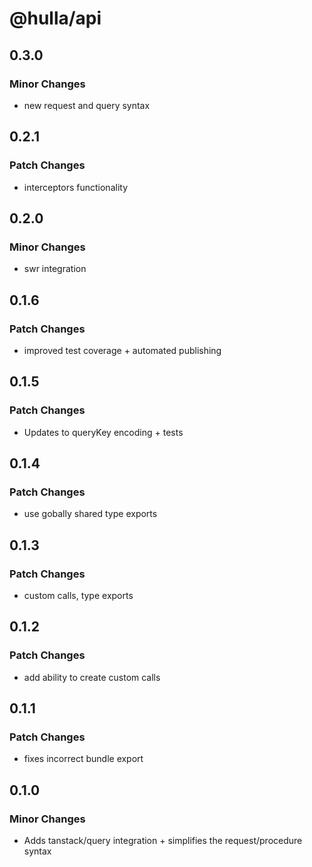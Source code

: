 # @hulla/api

## 0.3.0

### Minor Changes

- new request and query syntax

## 0.2.1

### Patch Changes

- interceptors functionality

## 0.2.0

### Minor Changes

- swr integration

## 0.1.6

### Patch Changes

- improved test coverage + automated publishing

## 0.1.5

### Patch Changes

- Updates to queryKey encoding + tests

## 0.1.4

### Patch Changes

- use gobally shared type exports

## 0.1.3

### Patch Changes

- custom calls, type exports

## 0.1.2

### Patch Changes

- add ability to create custom calls

## 0.1.1

### Patch Changes

- fixes incorrect bundle export

## 0.1.0

### Minor Changes

- Adds tanstack/query integration + simplifies the request/procedure syntax
